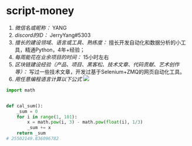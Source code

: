 # script-money

1. *微信名或昵称：* YANG
2. *discord的ID：* JerryYang#5303
3. *擅长的建设领域、语言或工具、熟练度：* 擅长开发自动化和数据分析的小工具，精通Python，4年+经验；
4. *每周能花在业余项目的时间：* 15小时左右
5. *区块链建设经验（产品、项目、黑客松、技术文章、代码贡献、艺术创作等）：* 写过一些技术文章，开发过基于Selenium+ZMQ的网页自动化工具。
6. *用任意编程语言计算以下公式*
![](https://latex.codecogs.com/svg.image?\sum_{n=1}^{100}\left&space;(n^{3}-\sqrt[3]{n}&space;\right&space;))

```Python
import math


def cal_sum():
    _sum = 0
    for i in range(1, 101):
        x = math.pow(i, 3) - math.pow(float(i), 1/3)
        _sum += x
    return _sum 
# 25502149.836096782
```
